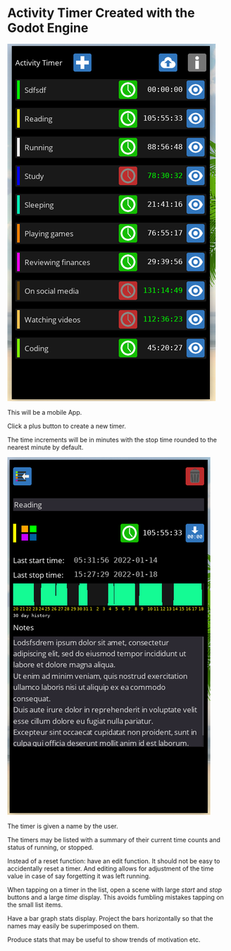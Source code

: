 # Activity Timer Created with the Godot Engine

![List View](media/list-view-2.png)

This will be a mobile App.

Click a plus button to create a new timer.

The time increments will be in minutes with the stop time rounded to the nearest minute by default.

![Edit View](media/view-scene-2.png)

The timer is given a name by the user.

The timers may be listed with a summary of their current time counts and status of running, or stopped.

Instead of a reset function: have an edit function. It should not be easy to accidentally reset a timer. And editing allows for adjustment of the time value in case of say forgetting it was left running.

When tapping on a timer in the list, open a scene with large *start* and *stop* buttons and a large *time* display. This avoids fumbling mistakes tapping on the small list items.

Have a bar graph stats display. Project the bars horizontally so that the names may easily be superimposed on them.

Produce stats that may be useful to show trends of motivation etc.
